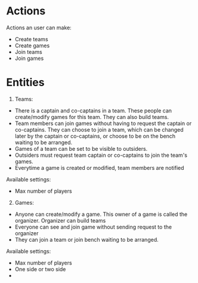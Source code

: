 # Actions
Actions an user can make:
- Create teams
- Create games
- Join teams
- Join games

# Entities
1. Teams:
- There is a captain and co-captains in a team. These people can create/modify games for this team. They can also build teams.
- Team members can join games without having to request the captain or co-captains. They can choose to join a team, which can be changed later
by the captain or co-captains, or choose to be on the bench waiting to be arranged.
- Games of a team can be set to be visible to outsiders.
- Outsiders must request team captain or co-captains to join the team's games.
- Everytime a game is created or modified, team members are notified

Available settings:
- Max number of players

2. Games:
- Anyone can create/modify a game. This owner of a game is called the organizer. Organizer can build teams
- Everyone can see and join game without sending request to the organizer
- They can join a team or join bench waiting to be arranged.

Available settings:
- Max number of players
- One side or two side
- 
